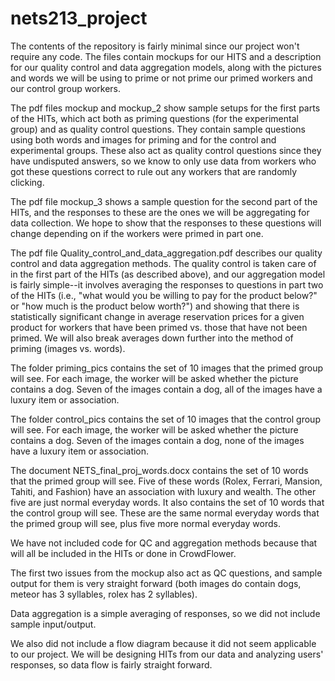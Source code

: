 nets213_project
===============
The contents of the repository is fairly minimal since our project won't require any code. The files contain mockups for our HITS and a description for our quality control and data aggregation models, along with the pictures and words we will be using to prime or not prime our primed workers and our control group workers. 

The pdf files mockup and mockup_2 show sample setups for the first parts of the HITs, which act both as priming questions (for the experimental group) and as quality control questions. They contain sample questions using both words and images for priming and for the control and experimental groups. These also act as quality control questions since they have undisputed answers, so we know to only use data from workers who got these questions correct to rule out any workers that are randomly clicking. 

The pdf file mockup_3 shows a sample question for the second part of the HITs, and the responses to these are the ones we will be aggregating for data collection. We hope to show that the responses to these questions will change depending on if the workers were primed in part one. 

The pdf file Quality_control_and_data_aggregation.pdf describes our quality control and data aggregation methods. The quality control is taken care of in the first part of the HITs (as described above), and our aggregation model is fairly simple--it involves averaging the responses to questions in part two of the HITs (i.e., "what would you be willing to pay for the product below?" or "how much is the product below worth?") and showing that there is statistically significant change in average reservation prices for a given product for workers that have been primed vs. those that have not been primed. We will also break averages down further into the method of priming (images vs. words). 

The folder priming_pics contains the set of 10 images that the primed group will see. For each image, the worker will be asked whether the picture contains a dog. Seven of the images contain a dog, all of the images have a luxury item or association. 

The folder control_pics contains the set of 10 images that the control group will see. For each image, the worker will be asked whether the picture contains a dog. Seven of the images contain a dog, none of the images have a luxury item or association.

The document NETS_final_proj_words.docx contains the set of 10 words that the primed group will see. Five of these words (Rolex, Ferrari, Mansion, Tahiti, and Fashion) have an association with luxury and wealth. The other five are just normal everyday words. It also contains the set of 10 words that the control group will see. These are the same normal everyday words that the primed group will see, plus five more normal everyday words. 

We have not included code for QC and aggregation methods because that will all be included in the HITs or done in CrowdFlower. 

The first two issues from the mockup also act as QC questions, and sample output for them is very straight forward (both images do contain dogs, meteor has 3 syllables, rolex has 2 syllables). 

Data aggregation is a simple averaging of responses, so we did not include sample input/output.

We also did not include a flow diagram because it did not seem applicable to our project. We will be designing HITs from our data and analyzing users' responses, so data flow is fairly straight forward. 

